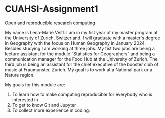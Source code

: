 # CUAHSI-Assignment1
Open and reproducible research computing

My name is Lena-Marie Veitl. 
I am in my fist year of my master program at the University of Zurich, Switzerland.
I will graduate with a master's degree in Geography with the focus on Human Geography in January 2024.
Besides studying I am working at three jobs.
My fist two jobs are being a lecture assistant for the module “Statistics for Geographers” 
and being a communication manager for the Food Hub at the University of Zurich.
The third job is being an assistant for the chief executive of the booster club of music at Fraumunster, Zurich.
My goal is to work at a National park or a Nature region.

My goals for this module are:
1. To learn how to make computing reproducible for everybody who is interested in
2. To get to know Git and Jupyter
3. To collect more experience in coding.
